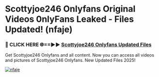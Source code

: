 # Scottyjoe246 Onlyfans Original Videos 0nlyFans Leaked - Files Updated! (nfaje)

<h3>🔴 CLICK HERE 🌐==►► <a href="https://tinyurl.com/ms9xzufz" rel="nofollow">Scottyjoe246 Onlyfans Updated Files</a></h3>

Get Scottyjoe246 Onlyfans and all content. Now you can access all videos and pictures of Scottyjoe246 Onlyfans. New Updated Files 2025!

[![nfaje](https://i.imgur.com/ppqm5kG.gif)](https://tinyurl.com/ms9xzufz)

